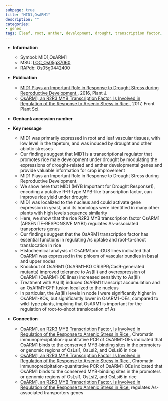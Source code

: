 ```yaml
---
subpage: true
title: "MID1,OsARM1"
description: ""
categories:
- genes
tags: [leaf, root, anther, development, drought, transcription factor, yield, abiotic stress, reproductive, stress, nucleus, anther development, biotic stress, drought stress, drought stress , transcriptional regulator, reproductive development, vascular bundle, tolerance, phloem, node]
---
```


* **Information**  
    + Symbol: MID1,OsARM1  
    + MSU: [LOC_Os05g37060](http://rice.plantbiology.msu.edu/cgi-bin/ORF_infopage.cgi?orf=LOC_Os05g37060)  
    + RAPdb: [Os05g0442400](http://rapdb.dna.affrc.go.jp/viewer/gbrowse_details/irgsp1?name=Os05g0442400)  

* **Publication**  
    + [MID1 Plays an Important Role in Response to Drought Stress during Reproductive Development.](http://www.ncbi.nlm.nih.gov/pubmed?term=MID1+Plays+an+Important+Role+in+Response+to+Drought+Stress+during+Reproductive+Development.%5BTitle%5D), 2016, Plant J.
    + [OsARM1, an R2R3 MYB Transcription Factor, Is Involved in Regulation of the Response to Arsenic Stress in Rice.](http://www.ncbi.nlm.nih.gov/pubmed?term=OsARM1,+an+R2R3+MYB+Transcription+Factor,+Is+Involved+in+Regulation+of+the+Response+to+Arsenic+Stress+in+Rice.%5BTitle%5D), 2017, Front Plant Sci.

* **Genbank accession number**  

* **Key message**  
    + MID1 was primarily expressed in root and leaf vascular tissues, with low level in the tapetum, and was induced by drought and other abiotic stresses
    + Our findings suggest that MID1 is a transcriptional regulator that promotes rice male development under drought by modulating the expressions of drought-related and anther developmental genes and provide valuable information for crop improvement
    + MID1 Plays an Important Role in Response to Drought Stress during Reproductive Development.
    + We show here that MID1 (MYB Important for Drought Response1), encoding a putative R-R-type MYB-like transcription factor, can improve rice yield under drought
    + MID1 was localized to the nucleus and could activate gene expression in yeast, and its homologs were identified in many other plants with high levels sequence similarity
    + Here, we show that the rice R2R3 MYB transcription factor OsARM1 (ARSENITE-RESPONSIVE MYB1) regulates As-associated transporters genes
    + Our findings suggest that the OsARM1 transcription factor has essential functions in regulating As uptake and root-to-shoot translocation in rice
    + Histochemical analysis of OsARM1pro::GUS lines indicated that OsARM1 was expressed in the phloem of vascular bundles in basal and upper nodes
    + Knockout of OsARM1 (OsARM1-KO CRISPR/Cas9-generated mutants) improved tolerance to As(III) and overexpression of OsARM1 (OsARM1-OE lines) increased sensitivity to As(III)
    + Treatment with As(III) induced OsARM1 transcript accumulation and an OsARM1-GFP fusion localized to the nucleus
    + In particular, the As(III) levels in node I were significantly higher in OsARM1-KOs, but significantly lower in OsARM1-OEs, compared to wild-type plants, implying that OsARM1 is important for the regulation of root-to-shoot translocation of As

* **Connection**  
    + [OsARM1, an R2R3 MYB Transcription Factor, Is Involved in Regulation of the Response to Arsenic Stress in Rice.](http://www.ncbi.nlm.nih.gov/pubmed?term=OsARM1,+an+R2R3+MYB+Transcription+Factor,+Is+Involved+in+Regulation+of+the+Response+to+Arsenic+Stress+in+Rice.%5BTitle%5D),  Chromatin immunoprecipitation-quantitative PCR of OsARM1-OEs indicated that OsARM1 binds to the conserved MYB-binding sites in the promoters or genomic regions of OsLsi1, OsLsi2, and OsLsi6 in rice
    + [OsARM1, an R2R3 MYB Transcription Factor, Is Involved in Regulation of the Response to Arsenic Stress in Rice.](http://www.ncbi.nlm.nih.gov/pubmed?term=OsARM1,+an+R2R3+MYB+Transcription+Factor,+Is+Involved+in+Regulation+of+the+Response+to+Arsenic+Stress+in+Rice.%5BTitle%5D),  Chromatin immunoprecipitation-quantitative PCR of OsARM1-OEs indicated that OsARM1 binds to the conserved MYB-binding sites in the promoters or genomic regions of OsLsi1, OsLsi2, and OsLsi6 in rice
    + [OsARM1, an R2R3 MYB Transcription Factor, Is Involved in Regulation of the Response to Arsenic Stress in Rice.](ARSENITE-RESPONSIVE+MYB1) regulates As-associated transporters genes




